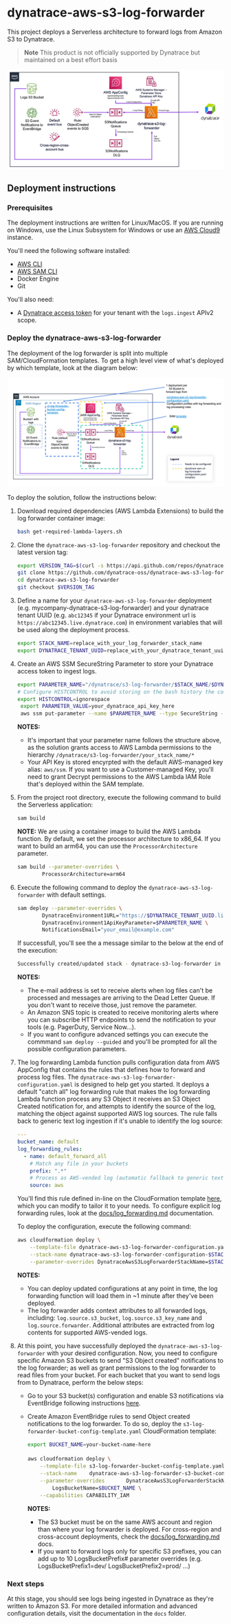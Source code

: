 # dynatrace-aws-s3-log-forwarder

This project deploys a Serverless architecture to forward logs from Amazon S3 to Dynatrace.

> **Note**
> This product is not officially supported by Dynatrace but maintained on a best effort basis

![Architecture](docs/images/architecture.jpg)

## Deployment instructions

### Prerequisites

The deployment instructions are written for Linux/MacOS. If you are running on Windows, use the Linux Subsystem for Windows or use an [AWS Cloud9](https://aws.amazon.com/cloud9/) instance.

You'll need the following software installed:

* [AWS CLI](https://docs.aws.amazon.com/cli/latest/userguide/getting-started-install.html)
* [AWS SAM CLI](https://docs.aws.amazon.com/serverless-application-model/latest/developerguide/serverless-sam-cli-install.html)
* Docker Engine
* Git

You'll also need:

* A [Dynatrace access token](https://www.dynatrace.com/support/help/dynatrace-api/basics/dynatrace-api-authentication) for your tenant with the `logs.ingest` APIv2 scope.

### Deploy the dynatrace-aws-s3-log-forwarder

The deployment of the log forwarder is split into multiple SAM/CloudFormation templates. To get a high level view of what's deployed by which template, look at the diagram below:

![single-region-deployment](docs/images/single-region-deployment.jpg)

To deploy the solution, follow the instructions below:

1. Download required dependencies (AWS Lambda Extensions) to build the log forwarder container image:

    ```bash
    bash get-required-lambda-layers.sh
    ```

1. Clone the `dynatrace-aws-s3-log-forwarder` repository and checkout the latest version tag:

    ```bash
    export VERSION_TAG=$(curl -s https://api.github.com/repos/dynatrace-oss/dynatrace-aws-s3-log-forwarder/releases/latest | grep tag_name | cut -d'"' -f4)
    git clone https://github.com/dynatrace-oss/dynatrace-aws-s3-log-forwarder.git
    cd dynatrace-aws-s3-log-forwarder
    git checkout $VERSION_TAG
    ```

1. Define a name for your `dynatrace-aws-s3-log-forwarder` deployment (e.g. mycompany-dynatrace-s3-log-forwarder) and your dynatrace tenant UUID (e.g. `abc12345` if your Dynatrace environment url is `https://abc12345.live.dynatrace.com`) in environment variables that will be used along the deployment process.

    ```bash
    export STACK_NAME=replace_with_your_log_forwarder_stack_name
    export DYNATRACE_TENANT_UUID=replace_with_your_dynatrace_tenant_uuid
    ```

1. Create an AWS SSM SecureString Parameter to store your Dynatrace access token to ingest logs.

    ```bash
    export PARAMETER_NAME="/dynatrace/s3-log-forwarder/$STACK_NAME/$DYNATRACE_TENANT_UUID/api-key"
    # Configure HISTCONTROL to avoid storing on the bash history the commands containing API keys
    export HISTCONTROL=ignorespace
     export PARAMETER_VALUE=your_dynatrace_api_key_here
     aws ssm put-parameter --name $PARAMETER_NAME --type SecureString --value $PARAMETER_VALUE
    ```

    **NOTES:**
    * It's important that your parameter name follows the structure above, as the solution grants access to AWS Lambda permissions to the hierarchy `/dynatrace/s3-log-forwarder/your_stack_name/*`
    * Your API Key is stored encyrpted with the default AWS-managed key alias: `aws/ssm`. If you want to use a Customer-managed Key, you'll need to grant Decrypt permissions to the AWS Lambda IAM Role that's deployed within the SAM template.

1. From the project root directory, execute the following command to build the Serverless application:

    ```bash
    sam build 
    ```

    **NOTE:** We are using a container image to build the AWS Lambda function. By default, we set the processor architecture to x86_64. If you want to build an arm64, you can use the `ProcessorArchitecture` parameter.

    ```bash
    sam build --parameter-overrides \
            ProcessorArchitecture=arm64
    ```

1. Execute the following command to deploy the `dynatrace-aws-s3-log-forwarder` with default settings.

    ```bash
    sam deploy --parameter-overrides \
            DynatraceEnvironment1URL="https://$DYNATRACE_TENANT_UUID.live.dynatrace.com" \
            DynatraceEnvironment1ApiKeyParameter=$PARAMETER_NAME \
            NotificationsEmail="your_email@example.com" 
    ```

    If successfull, you'll see the a message similar to the below at the end of the execution:

    ```bash
    Successfully created/updated stack - dynatrace-s3-log-forwarder in us-east-1
    ```

    **NOTES:**
    * The e-mail address is set to receive alerts when log files can't be processed and messages are arriving to the Dead Letter Queue. If you don't want to receive those, just remove the parameter.
    * An Amazon SNS topic is created to receive monitoring alerts where you can subscribe HTTP endpoints to send the notification to your tools (e.g. PagerDuty, Service Now...).
    * If you want to configure advanced settings you can execute the commmand `sam deploy --guided` and you'll be prompted for all the possible configuration parameters.

1. The log forwarding Lambda function pulls configuration data from AWS AppConfig that contains the rules that defines how to forward and process log files. The `dynatrace-aws-s3-log-forwarder-configuration.yaml` is designed to help get you started. It deploys a default "catch all" log forwarding rule that makes the log forwarding Lambda function process any S3 Object it receives an S3 Object Created notification for, and attempts to identify the source of the log, matching the object against supported AWS log sources. The rule falls back to generic text log ingestion if it's unable to identify the log source:

    ```yaml
    ---
    bucket_name: default
    log_forwarding_rules:
      - name: default_forward_all
        # Match any file in your buckets
        prefix: ".*"
        # Process as AWS-vended log (automatic fallback to generic text log    ingestion if log is not 
        source: aws
    ```

    You'll find this rule defined in-line on the CloudFormation template [here](dynatrace-aws-s3-log-forwarder-configuration.yaml#L60-L67), which you can modify to tailor it to your needs. To configure explicit log forwarding rules, look at the [docs/log_forwarding.md](docs/log_forwarding.md) documentation.

    To deploy the configuration, execute the following command:

    ```bash
    aws cloudformation deploy \
        --template-file dynatrace-aws-s3-log-forwarder-configuration.yaml \
        --stack-name dynatrace-aws-s3-log-forwarder-configuration-$STACK_NAME \
        --parameter-overrides DynatraceAwsS3LogForwarderStackName=$STACK_NAME
    ```

    **NOTES:**
    * You can deploy updated configurations at any point in time, the log forwarding function will load them in ~1 minute after they've been deployed.
    * The log forwarder adds context attributes to all forwarded logs, including: `log.source.s3_bucket`, `log.source.s3_key_name` and `log.source.forwarder`. Additional attributes are extracted from log contents for supported AWS-vended logs.

1. At this point, you have successfully deployed the `dynatrace-aws-s3-log-forwarder` with your desired configuration. Now, you need to configure specific Amazon S3 buckets to send "S3 Object created" notifications to the log forwarder; as well as grant permissions to the log forwarder to read files from your bucket. For each bucket that you want to send logs from to Dynatrace, perform the below steps:

    * Go to your S3 bucket(s) configuration and enable S3 notifications via EventBridge following instructions [here](https://docs.aws.amazon.com/AmazonS3/latest/userguide/enable-event-notifications-eventbridge.html).
    * Create Amazon EventBridge rules to send Object created notifications to the log forwarder. To do so, deploy the `s3-log-forwarder-bucket-config-template.yaml` CloudFormation template:

        ```bash
        export BUCKET_NAME=your-bucket-name-here

        aws cloudformation deploy \
            --template-file s3-log-forwarder-bucket-config-template.yaml \
            --stack-name    dynatrace-aws-s3-log-forwarder-s3-bucket-configuration-$BUCKET_NAME     \
            --parameter-overrides       DynatraceAwsS3LogForwarderStackName=$STACK_NAME \
                LogsBucketName=$BUCKET_NAME \
            --capabilities CAPABILITY_IAM
        ```

        **NOTES:**
        * The S3 bucket must be on the same AWS account and region than where your log forwarder is deployed. For cross-region and cross-account deployments, check the [docs/log_forwarding.md](docs/log_forwarding.md) docs.
        * If you want to forward logs only for specific S3 prefixes, you can add up to 10 LogsBucketPrefix# parameter overrides (e.g. LogsBucketPrefix1=dev/ LogsBucketPrefix2=prod/ ...)

### Next steps

At this stage, you should see logs being ingested in Dynatrace as they're written to Amazon S3. For more detailed information and advanced configuration details, visit the documentation in the `docs` folder.
